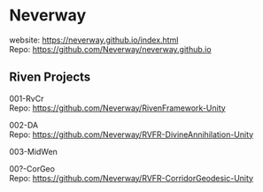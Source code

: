 # Neverway
website: https://neverway.github.io/index.html
<br />Repo: https://github.com/Neverway/neverway.github.io

__Riven Projects__
--
001-RvCr
<br />Repo: https://github.com/Neverway/RivenFramework-Unity

002-DA
<br />Repo: https://github.com/Neverway/RVFR-DivineAnnihilation-Unity

003-MidWen

00?-CorGeo
<br />Repo: https://github.com/Neverway/RVFR-CorridorGeodesic-Unity


